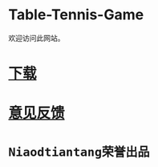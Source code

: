 # Table-Tennis-Game
 欢迎访问此网站。

# <a href="http://niaodtiantang.github.io/TableTennisGame/下载">下载</a>

# <a href="http://niaodtiantang.github.io/意见反馈">意见反馈</a>


  
  
# ```Niaodtiantang荣誉出品```
